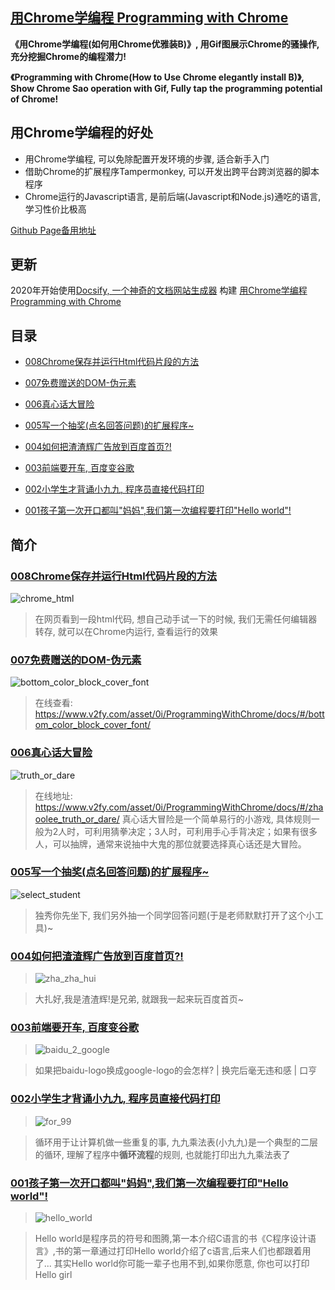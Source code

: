 ## [用Chrome学编程 Programming with Chrome](https://www.v2fy.com/asset/0i/ProgrammingWithChrome/docs/#/)




**《用Chrome学编程(如何用Chrome优雅装B)》, 用Gif图展示Chrome的骚操作, 充分挖掘Chrome的编程潜力!**

**《Programming with Chrome(How to Use Chrome elegantly install B)》, Show Chrome Sao operation with Gif, Fully tap the programming potential of Chrome!**

## 用Chrome学编程的好处

- 用Chrome学编程, 可以免除配置开发环境的步骤, 适合新手入门
- 借助Chrome的扩展程序Tampermonkey, 可以开发出跨平台跨浏览器的脚本程序
- Chrome运行的Javascript语言, 是前后端(Javascript和Node.js)通吃的语言, 学习性价比极高


[Github Page备用地址](https://zhaoolee.com/ProgrammingWithChrome/#/)



## 更新

2020年开始使用[Docsify, 一个神奇的文档网站生成器](https://github.com/docsifyjs/docsify/) 构建 [用Chrome学编程 Programming with Chrome](https://www.v2fy.com/asset/0i/ProgrammingWithChrome/docs/#/)


## 目录

- [008Chrome保存并运行Html代码片段的方法](https://www.v2fy.com/asset/0i/ProgrammingWithChrome/docs/#/008_chrome_html)

- [007免费赠送的DOM-伪元素](https://www.v2fy.com/asset/0i/ProgrammingWithChrome/docs/#/007_color_block_font)

- [006真心话大冒险](https://www.v2fy.com/asset/0i/ProgrammingWithChrome/docs/#/truth_or_dare)

- [005写一个抽奖(点名回答问题)的扩展程序~](https://www.v2fy.com/asset/0i/ProgrammingWithChrome/docs/#/select_student)

- [004如何把渣渣辉广告放到百度首页?!](https://www.v2fy.com/asset/0i/ProgrammingWithChrome/docs/#/zha_zha_hui) 

- [003前端要开车, 百度变谷歌](https://www.v2fy.com/asset/0i/ProgrammingWithChrome/docs/#/baidu_2_google)

- [002小学生才背诵小九九, 程序员直接代码打印](https://www.v2fy.com/asset/0i/ProgrammingWithChrome/docs/#/for_99)

- [001孩子第一次开口都叫"妈妈",我们第一次编程要打印"Hello world"!](https://www.v2fy.com/asset/0i/ProgrammingWithChrome/docs/#/hello_world) 


## 简介

### [008Chrome保存并运行Html代码片段的方法](https://www.v2fy.com/asset/0i/ProgrammingWithChrome/docs/#/008_chrome_html)

![chrome_html](https://www.v2fy.com/asset/0i/ProgrammingWithChrome/docs/readme-pwc.assets/64084748-d4aa5d00-cd60-11e9-8e9e-3073b4e16235-20200928160031020.gif)

> 在网页看到一段html代码, 想自己动手试一下的时候, 我们无需任何编辑器转存, 就可以在Chrome内运行, 查看运行的效果


### [007免费赠送的DOM-伪元素](https://www.v2fy.com/asset/0i/ProgrammingWithChrome/docs/#/007_color_block_font)

![bottom_color_block_cover_font](https://www.v2fy.com/asset/0i/ProgrammingWithChrome/docs/readme-pwc.assets/64060231-49b05200-cbfc-11e9-9bb3-df50fe6eae7c-20200928160033356.gif)

> 在线查看: https://www.v2fy.com/asset/0i/ProgrammingWithChrome/docs/#/bottom_color_block_cover_font/



### [006真心话大冒险](https://www.v2fy.com/asset/0i/ProgrammingWithChrome/docs/#/truth_or_dare)

![truth_or_dare](https://www.v2fy.com/asset/0i/ProgrammingWithChrome/docs/readme-pwc.assets/63646762-8ab2ed00-c74a-11e9-9275-75d044fc0bc0-20200928160037000.gif)

> 在线地址: https://www.v2fy.com/asset/0i/ProgrammingWithChrome/docs/#/zhaoolee_truth_or_dare/  真心话大冒险是一个简单易行的小游戏, 具体规则一般为2人时，可利用猜拳决定；3人时，可利用手心手背决定；如果有很多人，可以抽牌，通常来说抽中大鬼的那位就要选择真心话还是大冒险。

### [005写一个抽奖(点名回答问题)的扩展程序~](https://www.v2fy.com/asset/0i/ProgrammingWithChrome/docs/#/select_student)

![select_student](https://www.v2fy.com/asset/0i/ProgrammingWithChrome/docs/readme-pwc.assets/62990263-e2fe0b00-be7d-11e9-8c72-b7f1bf743aee-20200928160040642.gif)

> 独秀你先坐下, 我们另外抽一个同学回答问题(于是老师默默打开了这个小工具)~


### [004如何把渣渣辉广告放到百度首页?!](https://www.v2fy.com/asset/0i/ProgrammingWithChrome/docs/#/zha_zha_hui)

> ![zha_zha_hui](https://www.v2fy.com/asset/0i/ProgrammingWithChrome/docs/readme-pwc.assets/62918966-d8873700-bdd3-11e9-8a64-02fe0fc3d170-20200928160045594.gif)

> 大扎好,我是渣渣辉!是兄弟, 就跟我一起来玩百度首页~


### [003前端要开车, 百度变谷歌](https://www.v2fy.com/asset/0i/ProgrammingWithChrome/docs/#/baidu_2_google/)

> ![baidu_2_google](https://www.v2fy.com/asset/0i/ProgrammingWithChrome/docs/readme-pwc.assets/62856847-8e954700-bd28-11e9-8797-76e014ce06d3-20200928160048694.gif)

> 如果把baidu-logo换成google-logo的会怎样?  | 换完后毫无违和感 | 口亨

### [002小学生才背诵小九九, 程序员直接代码打印](https://www.v2fy.com/asset/0i/ProgrammingWithChrome/docs/#/for_99)
> ![for_99](https://www.v2fy.com/asset/0i/ProgrammingWithChrome/docs/readme-pwc.assets/62908815-7e26b000-bdac-11e9-86ec-97251deb2ae0-20200928160051480.gif)

> 循环用于让计算机做一些重复的事, 九九乘法表(小九九)是一个典型的二层的循环, 理解了程序中**循环流程**的规则, 也就能打印出九九乘法表了


### [001孩子第一次开口都叫"妈妈",我们第一次编程要打印"Hello world"!](https://www.v2fy.com/asset/0i/ProgrammingWithChrome/docs/#/hello_world) 
> ![hello_world](https://www.v2fy.com/asset/0i/ProgrammingWithChrome/docs/readme-pwc.assets/62909969-4bcb8180-bdb1-11e9-9d45-2179564c1828-20200928160054185.gif)

> Hello world是程序员的符号和图腾,第一本介绍C语言的书《C程序设计语言》,书的第一章通过打印Hello world介绍了c语言,后来人们也都跟着用了... 其实Hello world你可能一辈子也用不到,如果你愿意, 你也可以打印Hello girl








